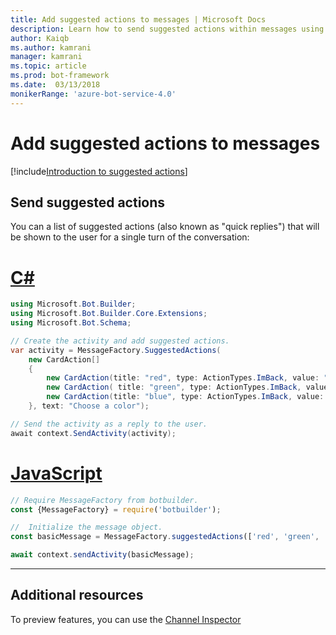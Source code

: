 ```yaml
---
title: Add suggested actions to messages | Microsoft Docs
description: Learn how to send suggested actions within messages using the Bot Builder SDK for JavaScript.
author: Kaiqb
ms.author: kamrani
manager: kamrani
ms.topic: article
ms.prod: bot-framework
ms.date:  03/13/2018
monikerRange: 'azure-bot-service-4.0'
---
```


# Add suggested actions to messages

[!include[Introduction to suggested actions](../includes/snippet-suggested-actions-intro.md)] 

## Send suggested actions

You can a list of suggested actions (also known as "quick replies") that will be shown to the user for a single turn of the conversation:

# [C#](#tab/csharp)

```csharp
using Microsoft.Bot.Builder;
using Microsoft.Bot.Builder.Core.Extensions;
using Microsoft.Bot.Schema;

// Create the activity and add suggested actions.
var activity = MessageFactory.SuggestedActions(
    new CardAction[]
    {
        new CardAction(title: "red", type: ActionTypes.ImBack, value: "red"),
        new CardAction( title: "green", type: ActionTypes.ImBack, value: "green"),
        new CardAction(title: "blue", type: ActionTypes.ImBack, value: "blue")
    }, text: "Choose a color");

// Send the activity as a reply to the user.
await context.SendActivity(activity);
```

# [JavaScript](#tab/javascript)

```javascript
// Require MessageFactory from botbuilder.
const {MessageFactory} = require('botbuilder');

//  Initialize the message object.
const basicMessage = MessageFactory.suggestedActions(['red', 'green', 'blue'], 'Choose a color');

await context.sendActivity(basicMessage);
```

---

## Additional resources

To preview features, you can use the [Channel Inspector](../bot-service-channel-inspector.md)
